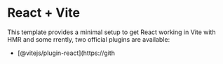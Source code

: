 # React + Vite

This template provides a minimal setup to get React working in Vite with HMR and some rrently, two official plugins are available:
- [@vitejs/plugin-react](https://gith
